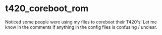# t420_coreboot_rom
Noticed some people were using my files to coreboot their T420's! Let me know in the comments if anything in the config files is confusing / unclear.
